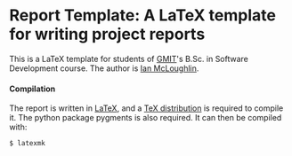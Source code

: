 # Report Template: A LaTeX template for writing project reports
This is a LaTeX template for students of [GMIT](http://www.gmit.it)'s B.Sc. in Software Development course.
The author is [Ian McLoughlin](https://ianmcloughlin.github.io).

#### Compilation
The report is written in [LaTeX](https://www.latex-project.org/), and a [TeX distribution](https://www.tug.org/texlive/) is required to compile it.
The python package pygments is also required.
It can then be compiled with:
```bash
$ latexmk
```
